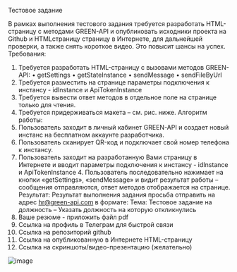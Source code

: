 Тестовое задание

В рамках выполнения тестового задания требуется разработать HTML-страницу
с методами GREEN-API и опубликовать исходники проекта на Github и
HTMLстраницу страницу в Интернете, для дальнейшей проверки, а также снять
короткое видео. Это повысит шансы на успех.
Требования:
1. Требуется разработать HTML-страницу с вызовами методов GREEN-API:
• getSettings
• getStateInstance
• sendMessage
• sendFileByUrl
2. Требуется разместить на странице параметры подключения к инстансу -
idInstance и ApiTokenInstance
3. Требуется вывести ответ методов в отдельное поле на странице только для
чтения.
4. Требуется придерживаться макета – см. рис. ниже.
Алгоритм работы:
1. Пользователь заходит в личный кабинет GREEN-API и создает новый инстанс
на бесплатном аккаунте разработчика.
2. Пользователь сканирует QR-код и подключает свой номер телефона к
инстансу.
3. Пользователь заходит на разработанную Вами страницу в Интернете и вводит
параметры подключения к инстансу - idInstance и ApiTokenInstance 4.
Пользователь последовательно нажимает на кнопки «getSettings»,
«sendMessage» и видит результат работы – сообщения отправляются, ответ
методов отображается на странице.
Результат:
Результат выполнения задания просьба отправить на адрес hr@green-api.com в
формате:
Тема: Тестовое задание на должность – Указать должность на которую
откликнулись
1. Ваше резюме - приложить файл pdf
2. Ссылка на профиль в Телеграм для быстрой связи
3. Ссылка на репозиторий github
4. Ссылка на опубликованную в Интернете HTML-страницу
5. Ссылка на скриншоты/видео-презентацию (желательно)

![image](https://github.com/altshifter/greenapitest/assets/41440410/33810609-8cd1-4e1e-9dc7-0e9e2cc7058f)
